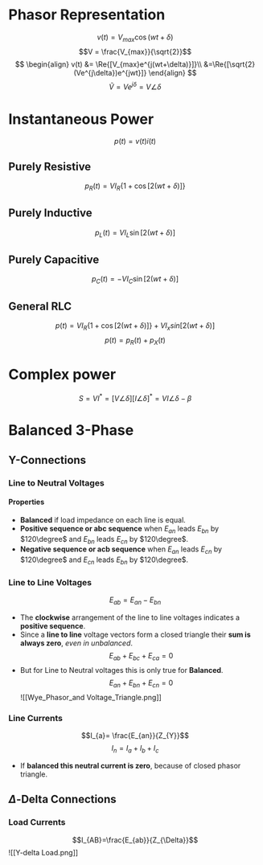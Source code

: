 # Phasor Representation
$$v(t) = V_{max}\cos(wt+\delta)$$
$$V = \frac{V_{max}}{\sqrt{2}}$$
$$
\begin{align}
v(t) &= \Re{[V_{max}e^{j(wt+\delta)}]}\\
&=\Re{[\sqrt{2}(Ve^{j\delta})e^{jwt}]}
\end{align}
$$
$$\tilde{V} = Ve^{j\delta}= V\angle \delta$$
# Instantaneous Power
$$p(t) = v(t)i(t)$$
## Purely Resistive 
$$p_{R}(t)=VI_{R}\{1+\cos[2(wt+\delta)]\}$$
## Purely Inductive
$$p_{L}(t)=VI_{L}\sin[2(wt+\delta)]$$
## Purely Capacitive
$$p_{C}(t)=-VI_{C}\sin[2(wt+\delta)]$$
## General RLC
$$p(t)=VI_{R}\{1+\cos[2(wt+\delta)]\} + VI_{x}sin[2(wt+\delta)]$$
$$p(t) = p_{R}(t) +p_{X}(t)$$
# Complex power
$$S = VI^{*}= [V\angle \delta][I\angle \delta]^{*} = VI\angle \delta - \beta$$

# Balanced 3-Phase
## Y-Connections
### Line to Neutral Voltages
#### Properties
- **Balanced** if load impedance on each line is equal.
- **Positive sequence or abc sequence** when $E_{an}$ leads $E_{bn}$ by $120\degree$ and $E_{bn}$ leads $E_{cn}$ by $120\degree$. 
- **Negative sequence or acb sequence** when $E_{an}$ leads $E_{cn}$ by $120\degree$ and $E_{cn}$ leads $E_{bn}$ by $120\degree$.
### Line to Line Voltages
$$E_{ab}= E_{an}- E_{bn}$$
- The **clockwise** arrangement of the line to line voltages indicates a **positive sequence**.
- Since a **line to line** voltage vectors form a closed triangle their **sum is always zero**, *even in unbalanced*. $$E_{ab} + E_{bc} + E_{ca} = 0$$
- But for Line to Neutral voltages this is only true for **Balanced**. $$E_{an} + E_{bn} + E_{cn} = 0$$
![[Wye_Phasor_and Voltage_Triangle.png]]

### Line Currents
$$I_{a}= \frac{E_{an}}{Z_{Y}}$$
$$I_{n}= I_{a}+ I_{b}+ I_{c}$$
- If **balanced this neutral current is zero**, because of closed phasor triangle.

## $\Delta$-Delta Connections

### Load Currents
$$I_{AB}=\frac{E_{ab}}{Z_{\Delta}}$$
![[Y-delta Load.png]]